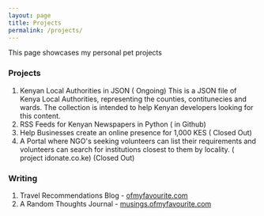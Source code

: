 ```yaml
---
layout: page
title: Projects
permalink: /projects/
---
```


This page showcases my personal pet projects 


### Projects 
1. Kenyan Local Authorities in JSON ( Ongoing)
    This is a JSON file of Kenya Local Authorities, representing the counties, contitunecies and wards. The collection is intended to help Kenyan developers looking for this content.
2. RSS Feeds for Kenyan Newspapers in Python ( in Github)
3. Help Businesses create an online presence for 1,000 KES ( Closed Out)
4. A Portal where NGO's seeking volunteers can list their requirements and volunteers can search for institutions closest to them by locality. ( project idonate.co.ke) (Closed Out)


### Writing 
1. Travel Recommendations Blog - [ofmyfavourite.com](https://www.ofmyfavourite.com)
2. A Random Thoughts Journal - [musings.ofmyfavourite.com](https://www.musings.ofmyfavourite.com)




